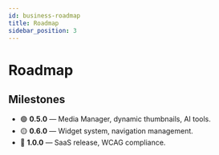 ```yaml
---
id: business-roadmap
title: Roadmap
sidebar_position: 3
---
```


# Roadmap

## Milestones

- 🟢 **0.5.0** — Media Manager, dynamic thumbnails, AI tools.  
- 🟡 **0.6.0** — Widget system, navigation management.  
- 🔵 **1.0.0** — SaaS release, WCAG compliance.  

